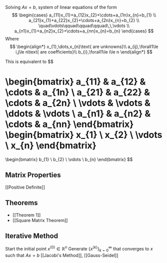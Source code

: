 Solving $Ax=b$, system of linear equations of the form
$$
\begin{cases}
a_{11}x_{1}+a_{12}x_{2}+\cdots+a_{1n}x_{n}=b_{1} \\
a_{21}x_{1}+a_{22}x_{2}+\cdots+a_{2n}x_{n}=b_{2} \\
\quad\vdots\qquad\qquad\qquad\,\,\vdots \\
a_{n1}x_{1}+a_{n2}x_{2}+\cdots+a_{nn}x_{n}=b_{n}
\end{cases}
$$
Where
$$
\begin{align*}
x_{1},\dots,x_{n}\text{ are unknowns}\\
a_{ij},\forall1\le i,j\le n\text{ are coefficients}\\
b_{i},\forall1\le i\le n
\end{align*}
$$

This is equivalent to
$$
 
\begin{bmatrix}
a_{11} & a_{12} & \cdots & a_{1n} \\ 
a_{21} & a_{22} & \cdots & a_{2n} \\ 
\vdots & \vdots & \ddots & \vdots \\ 
a_{n1} & a_{n2} & \cdots & a_{nn}
\end{bmatrix}
\begin{bmatrix}
x_{1} \\ x_{2} \\ \vdots \\ x_{n} 
\end{bmatrix}
=
\begin{bmatrix}
b_{1} \\ b_{2} \\ \vdots \\ b_{n} 
\end{bmatrix}
$$

## Matrix Properties
[[Positive Definite]]
## Theorems
- [[Theorem 1]]
- [[Square Matrix Theorem]]



## Iterative Method
Start the initial point $x^{(0)}\in\mathbb{R}^{n}$
Generate $\{x^{(k)}\}_{k=0}^{\infty}$ that converges to $x$ such that $Ax=b$
[[Jacobi's Method]], [[Gauss-Seidel]]